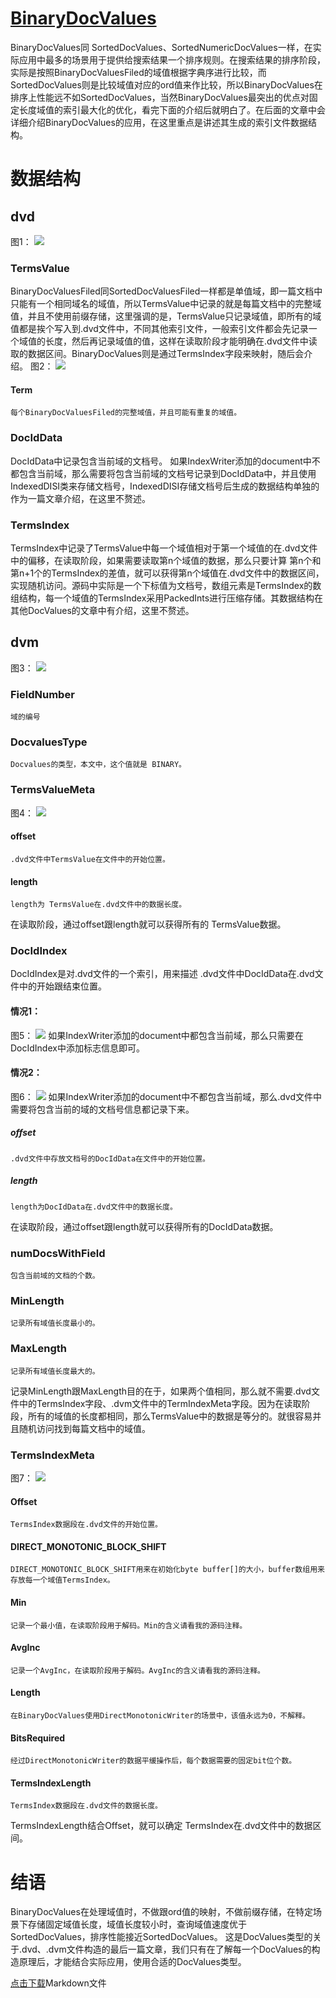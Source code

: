 # [BinaryDocValues](https://www.amazingkoala.com.cn/Lucene/DocValues/)
BinaryDocValues同 SortedDocValues、SortedNumericDocValues一样，在实际应用中最多的场景用于提供给搜索结果一个排序规则。在搜索结果的排序阶段，实际是按照BinaryDocValuesFiled的域值根据字典序进行比较，而SortedDocValues则是比较域值对应的ord值来作比较，所以BinaryDocValues在排序上性能远不如SortedDocValues，当然BinaryDocValues最突出的优点对固定长度域值的索引最大化的优化，看完下面的介绍后就明白了。在后面的文章中会详细介绍BinaryDocValues的应用，在这里重点是讲述其生成的索引文件数据结构。
# 数据结构
## dvd
图1：
<img src="http://www.amazingkoala.com.cn/uploads/lucene/DocValues/BinaryDocValues/1.png">

### TermsValue
BinaryDocValuesFiled同SortedDocValuesFiled一样都是单值域，即一篇文档中只能有一个相同域名的域值，所以TermsValue中记录的就是每篇文档中的完整域值，并且不使用前缀存储，这里强调的是，TermsValue只记录域值，即所有的域值都是挨个写入到.dvd文件中，不同其他索引文件，一般索引文件都会先记录一个域值的长度，然后再记录域值的值，这样在读取阶段才能明确在.dvd文件中读取的数据区间。BinaryDocValues则是通过TermsIndex字段来映射，随后会介绍。
图2：
<img src="http://www.amazingkoala.com.cn/uploads/lucene/DocValues/BinaryDocValues/2.png">

#### Term
```
每个BinaryDocValuesFiled的完整域值，并且可能有重复的域值。
```
### DocIdData
DocIdData中记录包含当前域的文档号。
如果IndexWriter添加的document中不都包含当前域，那么需要将包含当前域的文档号记录到DocIdData中，并且使用IndexedDISI类来存储文档号，IndexedDISI存储文档号后生成的数据结构单独的作为一篇文章介绍，在这里不赘述。

### TermsIndex
TermsIndex中记录了TermsValue中每一个域值相对于第一个域值的在.dvd文件中的偏移，在读取阶段，如果需要读取第n个域值的数据，那么只要计算 第n个和第n+1个的TermsIndex的差值，就可以获得第n个域值在.dvd文件中的数据区间，实现随机访问。源码中实际是一个下标值为文档号，数组元素是TermsIndex的数组结构，每一个域值的TermsIndex采用PackedInts进行压缩存储。其数据结构在其他DocValues的文章中有介绍，这里不赘述。
## dvm
图3：
<img src="http://www.amazingkoala.com.cn/uploads/lucene/DocValues/BinaryDocValues/3.png">
### FieldNumber
```text
域的编号
```
### DocvaluesType
```text
Docvalues的类型，本文中，这个值就是 BINARY。
```
### TermsValueMeta
图4：
<img src="http://www.amazingkoala.com.cn/uploads/lucene/DocValues/BinaryDocValues/4.png">
#### offset
```text
.dvd文件中TermsValue在文件中的开始位置。
```
#### length
```text
length为 TermsValue在.dvd文件中的数据长度。
```
在读取阶段，通过offset跟length就可以获得所有的 TermsValue数据。
### DocIdIndex
DocIdIndex是对.dvd文件的一个索引，用来描述 .dvd文件中DocIdData在.dvd文件中的开始跟结束位置。
#### 情况1：
图5：
<img src="http://www.amazingkoala.com.cn/uploads/lucene/DocValues/BinaryDocValues/5.png">
如果IndexWriter添加的document中都包含当前域，那么只需要在DocIdIndex中添加标志信息即可。

#### 情况2：
图6：
<img src="http://www.amazingkoala.com.cn/uploads/lucene/DocValues/BinaryDocValues/6.png">
如果IndexWriter添加的document中不都包含当前域，那么.dvd文件中需要将包含当前的域的文档号信息都记录下来。

##### offset
```text
.dvd文件中存放文档号的DocIdData在文件中的开始位置。
```
##### length
```text
length为DocIdData在.dvd文件中的数据长度。
```
在读取阶段，通过offset跟length就可以获得所有的DocIdData数据。
### numDocsWithField
```text
包含当前域的文档的个数。
```
### MinLength
```text
记录所有域值长度最小的。
```
### MaxLength
```text
记录所有域值长度最大的。
```
记录MinLength跟MaxLength目的在于，如果两个值相同，那么就不需要.dvd文件中的TermsIndex字段、.dvm文件中的TermIndexMeta字段。因为在读取阶段，所有的域值的长度都相同，那么TermsValue中的数据是等分的。就很容易并且随机访问找到每篇文档中的域值。
### TermsIndexMeta
图7：
<img src="http://www.amazingkoala.com.cn/uploads/lucene/DocValues/BinaryDocValues/7.png">

#### Offset
```
TermsIndex数据段在.dvd文件的开始位置。
```
#### DIRECT_MONOTONIC_BLOCK_SHIFT
```text
DIRECT_MONOTONIC_BLOCK_SHIFT用来在初始化byte buffer[]的大小，buffer数组用来存放每一个域值TermsIndex。
```
#### Min
```text
记录一个最小值，在读取阶段用于解码。Min的含义请看我的源码注释。
```
#### AvgInc
```text
记录一个AvgInc，在读取阶段用于解码。AvgInc的含义请看我的源码注释。
```
#### Length
```text
在BinaryDocValues使用DirectMonotonicWriter的场景中，该值永远为0，不解释。
```
#### BitsRequired
```text
经过DirectMonotonicWriter的数据平缓操作后，每个数据需要的固定bit位个数。
```
#### TermsIndexLength
```text
TermsIndex数据段在.dvd文件的数据长度。
```
TermsIndexLength结合Offset，就可以确定 TermsIndex在.dvd文件中的数据区间。
# 结语
BinaryDocValues在处理域值时，不做跟ord值的映射，不做前缀存储，在特定场景下存储固定域值长度，域值长度较小时，查询域值速度优于SortedDocValues，排序性能接近SortedDocValues。
这是DocValues类型的关于.dvd、.dvm文件构造的最后一篇文章，我们只有在了解每一个DocValues的构造原理后，才能结合实际应用，使用合适的DocValues类型。

[点击下载](http://www.amazingkoala.com.cn/attachment/Lucene/DocValues/BinaryDocValues/BinaryDocValues.zip)Markdown文件